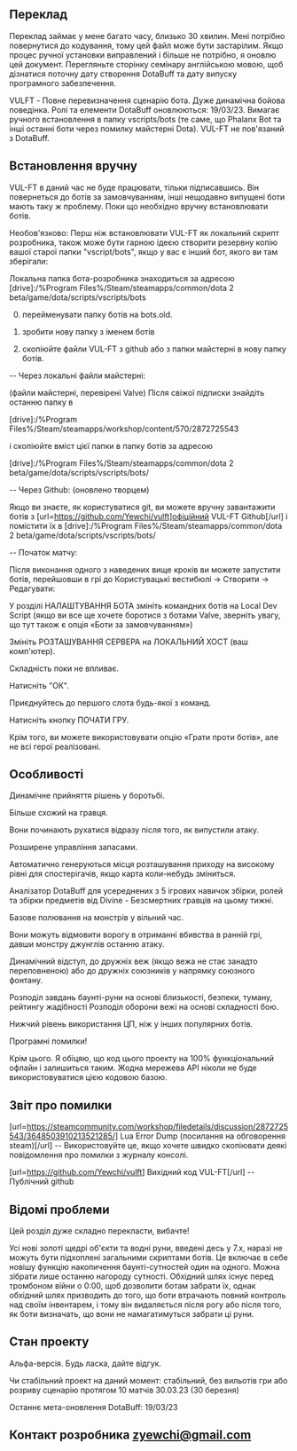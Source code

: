 ##  Переклад 

Переклад займає у мене багато часу, близько 30 хвилин. Мені потрібно повернутися до кодування, тому цей файл може бути застарілим. Якщо процес ручної установки виправлений і більше не потрібно, я оновлю цей документ. Перегляньте сторінку семінару англійською мовою, щоб дізнатися поточну дату створення DotaBuff та дату випуску програмного забезпечення.



VULFT - Повне перевизначення сценарію бота. Дуже динамічна бойова поведінка. Ролі та елементи DotaBuff оновлюються: 19/03/23. Вимагає ручного встановлення в папку vscripts/bots (те саме, що Phalanx Bot та інші останні боти через помилку майстерні Dota). VUL-FT не пов'язаний з DotaBuff.



##  Встановлення вручну 

VUL-FT в даний час не буде працювати, тільки підписавшись. Він повернеться до ботів за замовчуванням, інші нещодавно випущені боти мають таку ж проблему. Поки що необхідно вручну встановлювати ботів.



Необов'язково: Перш ніж встановлювати VUL-FT як локальний скрипт розробника, також може бути гарною ідеєю створити резервну копію вашої старої папки "vscript/bots", якщо у вас є інший бот, якого ви там зберігали:

Локальна папка бота-розробника знаходиться за адресою [drive]:/%Program Files%/Steam/steamapps/common/dota 2 beta/game/dota/scripts/vscripts/bots

0) перейменувати папку ботів на bots.old.

1) зробити нову папку з іменем ботів

2) скопіюйте файли VUL-FT з github або з папки майстерні в нову папку ботів.



-- Через локальні файли майстерні:

(файли майстерні, перевірені Valve) Після свіжої підписки знайдіть останню папку в

[drive]:/%Program Files%/Steam/steamapps/workshop/content/570/2872725543

і скопіюйте вміст цієї папки в папку ботів за адресою

[drive]:/%Program Files%/Steam/steamapps/common/dota 2 beta/game/dota/scripts/vscripts/bots/



-- Через Github: (оновлено творцем)

Якщо ви знаєте, як користуватися git, ви можете вручну завантажити ботів з [url=https://github.com/Yewchi/vulft]офіційний VUL-FT Github[/url] і помістити їх в [drive]:/%Program Files%/Steam/steamapps/common/dota 2 beta/game/dota/scripts/vscripts/bots/



-- Початок матчу:

Після виконання одного з наведених вище кроків ви можете запустити ботів, перейшовши в грі до Користувацькі вестибюлі -> Створити -> Редагувати:

У розділі НАЛАШТУВАННЯ БОТА змініть командних ботів на Local Dev Script (якщо ви все ще хочете боротися з ботами Valve, зверніть увагу, що тут також є опція «Боти за замовчуванням»)

Змініть РОЗТАШУВАННЯ СЕРВЕРА на ЛОКАЛЬНИЙ ХОСТ (ваш комп'ютер).

Складність поки не впливає.

Натисніть "ОК".

Приєднуйтесь до першого слота будь-якої з команд.

Натисніть кнопку ПОЧАТИ ГРУ.



Крім того, ви можете використовувати опцію «Грати проти ботів», але не всі герої реалізовані.



## Особливості

Динамічне прийняття рішень у боротьбі.

Більше схожий на гравця.

Вони починають рухатися відразу після того, як випустили атаку.

Розширене управління запасами.

Автоматично генеруються місця розташування приходу на високому рівні для спостерігачів, якщо карта коли-небудь зміниться.

Аналізатор DotaBuff для усереднених з 5 ігрових навичок збірки, ролей та збірки предметів від Divine - Безсмертних гравців на цьому тижні.

Базове полювання на монстрів у вільний час.

Вони можуть відмовити ворогу в отриманні вбивства в ранній грі, давши монстру джунглів останню атаку.

Динамічний відступ, до дружніх веж (якщо вежа не стає занадто переповненою) або до дружніх союзників у напрямку союзного фонтану.

Розподіл завдань баунті-руни на основі близькості, безпеки, туману, рейтингу жадібності Розподіл оборони вежі на основі складності бою.

Нижчий рівень використання ЦП, ніж у інших популярних ботів.

Програмні помилки!



Крім цього. Я обіцяю, що код цього проекту на 100% функціональний офлайн і залишиться таким. Жодна мережева API ніколи не буде використовуватися цією кодовою базою.



## Звіт про помилки

[url=https://steamcommunity.com/workshop/filedetails/discussion/2872725543/3648503910213521285/] Lua Error Dump (посилання на обговорення steam)[/url] -- Використовуйте це, якщо хочете швидко скопіювати деякі повідомлення про помилки з журналу консолі.

[url=https://github.com/Yewchi/vulft] Вихідний код VUL-FT[/url] -- Публічний github



## Відомі проблеми

Цей розділ дуже складно перекласти, вибачте!



Усі нові золоті щедрі об'єкти та водні руни, введені десь у 7.x, наразі не можуть бути підхоплені загальними скриптами ботів. Це включає в себе новішу функцію накопичення баунті-сутностей один на одного. Можна зібрати лише останню нагороду сутності. Обхідний шлях існує перед тромбоном війни о 0:00, щоб дозволити ботам забрати їх, однак обхідний шлях призводить до того, що боти втрачають повний контроль над своїм інвентарем, і тому він видаляється після рогу або після того, як боти визначать, що вони не намагатимуться забрати ці руни.



## Стан проекту

Альфа-версія. Будь ласка, дайте відгук.

Чи стабільний проект на даний момент: стабільний, без вильотів гри або розриву сценарію протягом 10 матчів 30.03.23 (30 березня)

Останнє мета-оновлення DotaBuff: 19/03/23



## Контакт розробника zyewchi@gmail.com


